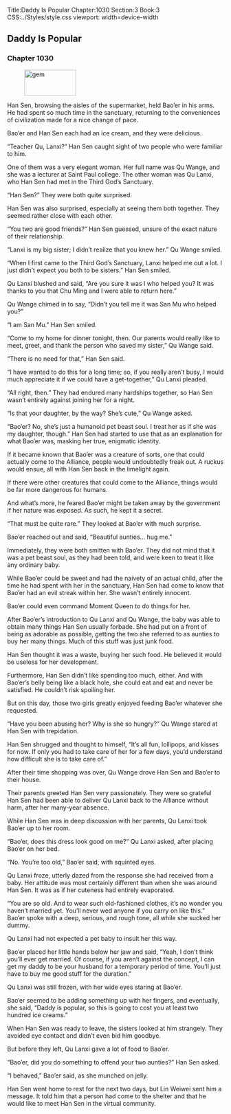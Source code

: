 Title:Daddy Is Popular 
Chapter:1030 
Section:3 
Book:3 
CSS:../Styles/style.css 
viewport: width=device-width
  
## Daddy Is Popular
### Chapter 1030
  
<figure>
	<img src="../Images/gem.gif" alt="gem" id="gem" width="120" height="60" />
</figure>
  

  
Han Sen, browsing the aisles of the supermarket, held Bao’er in his arms. He had spent so much time in the sanctuary, returning to the conveniences of civilization made for a nice change of pace.

Bao’er and Han Sen each had an ice cream, and they were delicious.

“Teacher Qu, Lanxi?” Han Sen caught sight of two people who were familiar to him.

One of them was a very elegant woman. Her full name was Qu Wange, and she was a lecturer at Saint Paul college. The other woman was Qu Lanxi, who Han Sen had met in the Third God’s Sanctuary.

“Han Sen?” They were both quite surprised.

Han Sen was also surprised, especially at seeing them both together. They seemed rather close with each other.

“You two are good friends?” Han Sen guessed, unsure of the exact nature of their relationship.

“Lanxi is my big sister; I didn’t realize that you knew her.” Qu Wange smiled.

“When I first came to the Third God’s Sanctuary, Lanxi helped me out a lot. I just didn’t expect you both to be sisters.” Han Sen smiled.

Qu Lanxi blushed and said, “Are you sure it was I who helped you? It was thanks to you that Chu Ming and I were able to return here.”

Qu Wange chimed in to say, “Didn’t you tell me it was San Mu who helped you?”

“I am San Mu.” Han Sen smiled.

“Come to my home for dinner tonight, then. Our parents would really like to meet, greet, and thank the person who saved my sister,” Qu Wange said.

“There is no need for that,” Han Sen said.

“I have wanted to do this for a long time; so, if you really aren’t busy, I would much appreciate it if we could have a get-together,” Qu Lanxi pleaded.

“All right, then.” They had endured many hardships together, so Han Sen wasn’t entirely against joining her for a night.

“Is that your daughter, by the way? She’s cute,” Qu Wange asked.

“Bao’er? No, she’s just a humanoid pet beast soul. I treat her as if she was my daughter, though.” Han Sen had started to use that as an explanation for what Bao’er was, masking her true, enigmatic identity.

If it became known that Bao’er was a creature of sorts, one that could actually come to the Alliance, people would undoubtedly freak out. A ruckus would ensue, all with Han Sen back in the limelight again.

If there were other creatures that could come to the Alliance, things would be far more dangerous for humans.

And what’s more, he feared Bao’er might be taken away by the government if her nature was exposed. As such, he kept it a secret.

“That must be quite rare.” They looked at Bao’er with much surprise.

Bao’er reached out and said, “Beautiful aunties… hug me.”

Immediately, they were both smitten with Bao’er. They did not mind that it was a pet beast soul, as they had been told, and were keen to treat it like any ordinary baby.

While Bao’er could be sweet and had the naivety of an actual child, after the time he had spent with her in the sanctuary, Han Sen had come to know that Bao’er had an evil streak within her. She wasn’t entirely innocent.

Bao’er could even command Moment Queen to do things for her.

After Bao’er’s introduction to Qu Lanxi and Qu Wange, the baby was able to obtain many things Han Sen usually forbade. She had put on a front of being as adorable as possible, getting the two she referred to as aunties to buy her many things. Much of this stuff was just junk food.

Han Sen thought it was a waste, buying her such food. He believed it would be useless for her development.

Furthermore, Han Sen didn’t like spending too much, either. And with Bao’er’s belly being like a black hole, she could eat and eat and never be satisfied. He couldn’t risk spoiling her.

But on this day, those two girls greatly enjoyed feeding Bao’er whatever she requested.

“Have you been abusing her? Why is she so hungry?” Qu Wange stared at Han Sen with trepidation.

Han Sen shrugged and thought to himself, “It’s all fun, lollipops, and kisses for now. If only you had to take care of her for a few days, you’d understand how difficult she is to take care of.”

After their time shopping was over, Qu Wange drove Han Sen and Bao’er to their house.

Their parents greeted Han Sen very passionately. They were so grateful Han Sen had been able to deliver Qu Lanxi back to the Alliance without harm, after her many-year absence.

While Han Sen was in deep discussion with her parents, Qu Lanxi took Bao’er up to her room.

“Bao’er, does this dress look good on me?” Qu Lanxi asked, after placing Bao’er on her bed.

“No. You’re too old,” Bao’er said, with squinted eyes.

Qu Lanxi froze, utterly dazed from the response she had received from a baby. Her attitude was most certainly different than when she was around Han Sen. It was as if her cuteness had entirely evaporated.

“You are so old. And to wear such old-fashioned clothes, it’s no wonder you haven’t married yet. You’ll never wed anyone if you carry on like this.” Bao’er spoke with a deep, serious, and rough tone, all while she sucked her dummy.

Qu Lanxi had not expected a pet baby to insult her this way.

Bao’er placed her little hands below her jaw and said, “Yeah, I don’t think you’ll ever get married. Of course, if you aren’t against the concept, I can get my daddy to be your husband for a temporary period of time. You’ll just have to buy me good stuff for the duration.”

Qu Lanxi was still frozen, with her wide eyes staring at Bao’er.

Bao’er seemed to be adding something up with her fingers, and eventually, she said, “Daddy is popular, so this is going to cost you at least two hundred ice creams.”

When Han Sen was ready to leave, the sisters looked at him strangely. They avoided eye contact and didn’t even bid him goodbye.

But before they left, Qu Lanxi gave a lot of food to Bao’er.

“Bao’er, did you do something to offend your two aunties?” Han Sen asked.

“I behaved,” Bao’er said, as she munched on jelly.

Han Sen went home to rest for the next two days, but Lin Weiwei sent him a message. It told him that a person had come to the shelter and that he would like to meet Han Sen in the virtual community.